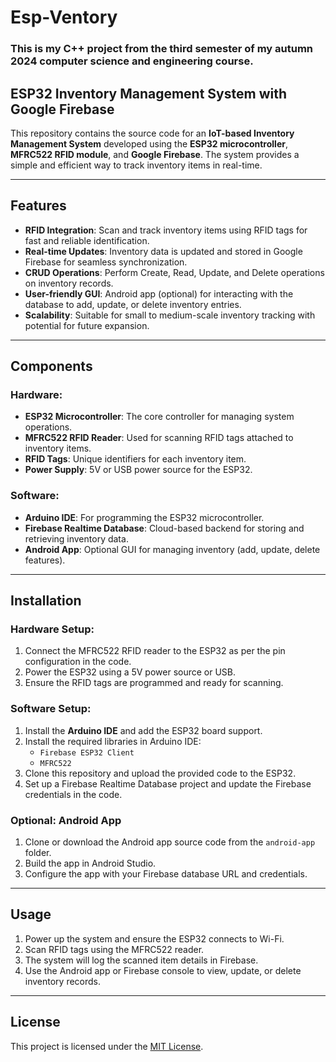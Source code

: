 # Esp-Ventory

### This is my C++ project from the third semester of my autumn 2024 computer science and engineering course.


## ESP32 Inventory Management System with Google Firebase

This repository contains the source code for an **IoT-based Inventory Management System** developed using the **ESP32 microcontroller**, **MFRC522 RFID module**, and **Google Firebase**. The system provides a simple and efficient way to track inventory items in real-time.

---

## Features
- **RFID Integration**: Scan and track inventory items using RFID tags for fast and reliable identification.
- **Real-time Updates**: Inventory data is updated and stored in Google Firebase for seamless synchronization.
- **CRUD Operations**: Perform Create, Read, Update, and Delete operations on inventory records.
- **User-friendly GUI**: Android app (optional) for interacting with the database to add, update, or delete inventory entries.
- **Scalability**: Suitable for small to medium-scale inventory tracking with potential for future expansion.

---

## Components
### Hardware:
- **ESP32 Microcontroller**: The core controller for managing system operations.
- **MFRC522 RFID Reader**: Used for scanning RFID tags attached to inventory items.
- **RFID Tags**: Unique identifiers for each inventory item.
- **Power Supply**: 5V or USB power source for the ESP32.

### Software:
- **Arduino IDE**: For programming the ESP32 microcontroller.
- **Firebase Realtime Database**: Cloud-based backend for storing and retrieving inventory data.
- **Android App**: Optional GUI for managing inventory (add, update, delete features).

---

## Installation
### Hardware Setup:
1. Connect the MFRC522 RFID reader to the ESP32 as per the pin configuration in the code.
2. Power the ESP32 using a 5V power source or USB.
3. Ensure the RFID tags are programmed and ready for scanning.

### Software Setup:
1. Install the **Arduino IDE** and add the ESP32 board support.
2. Install the required libraries in Arduino IDE:
   - `Firebase ESP32 Client`
   - `MFRC522`
3. Clone this repository and upload the provided code to the ESP32.
4. Set up a Firebase Realtime Database project and update the Firebase credentials in the code.

### Optional: Android App
1. Clone or download the Android app source code from the `android-app` folder.
2. Build the app in Android Studio.
3. Configure the app with your Firebase database URL and credentials.

---

## Usage
1. Power up the system and ensure the ESP32 connects to Wi-Fi.
2. Scan RFID tags using the MFRC522 reader.
3. The system will log the scanned item details in Firebase.
4. Use the Android app or Firebase console to view, update, or delete inventory records.


---

## License
This project is licensed under the [MIT License](LICENSE).



